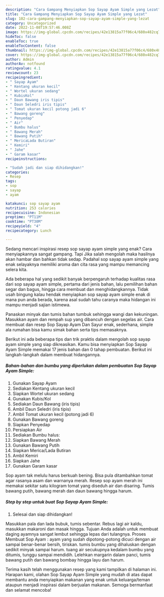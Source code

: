```yaml
---
description: "Cara Gampang Menyiapkan Sop Sayap Ayam Simple yang Lezat"
title: "Cara Gampang Menyiapkan Sop Sayap Ayam Simple yang Lezat"
slug: 102-cara-gampang-menyiapkan-sop-sayap-ayam-simple-yang-lezat
category: Uncategorized
date: 2022-11-08T19:57:46.008Z
image: https://img-global.cpcdn.com/recipes/42e13815a77f06c4/680x482cq70/sop-sayap-ayam-simple-foto-resep-utama.jpg
hideToc: false
enableToc: true
enableTocContent: false
thumbnail: https://img-global.cpcdn.com/recipes/42e13815a77f06c4/680x482cq70/sop-sayap-ayam-simple-foto-resep-utama.jpg
cover: https://img-global.cpcdn.com/recipes/42e13815a77f06c4/680x482cq70/sop-sayap-ayam-simple-foto-resep-utama.jpg
author: Admin
authorAv: notfound
ratingvalue: 4.1
reviewcount: 23
recipeingredient:
- " Sayap Ayam"
- " Kentang ukuran kecil"
- " Wortel ukuran sedang"
- " KubisKol"
- " Daun Bawang iris tipis"
- " Daun Seledri iris tipis"
- " Tomat ukuran kecil potong jadi 6"
- " Bawang goreng"
- " Penyedap"
- " Air"
- " Bumbu halus"
- " Bawang Merah"
- " Bawang Putih"
- " MericaLada Butiran"
- " Kemiri"
- " Jahe"
- " Garam kasar"
recipeinstructions:

- "Sudah jadi dan siap dihidangkan!"
categories:
- Resep
tags:
- sop
- sayap
- ayam

katakunci: sop sayap ayam 
nutrition: 253 calories
recipecuisine: Indonesian
preptime: "PT11M"
cooktime: "PT30M"
recipeyield: "4"
recipecategory: Lunch

---
```



Sedang mencari inspirasi resep sop sayap ayam simple yang enak? Cara menyiapkannya sangat gampang. Tapi Jika salah mengolah maka hasilnya akan hambar dan bahkan tidak sedap. Padahal sop sayap ayam simple yang enak selayaknya memiliki aroma dan cita rasa yang mampu memancing selera kita.


Ada beberapa hal yang sedikit banyak berpengaruh terhadap kualitas rasa dari sop sayap ayam simple, pertama dari jenis bahan, lalu pemilihan bahan segar dan bagus, hingga cara membuat dan menghidangkannya. Tidak usah bingung kalau hendak menyiapkan sop sayap ayam simple enak di mana pun anda berada, karena asal sudah tahu caranya maka hidangan ini mampu menjadi sajian istimewa.

Panaskan minyak dan tumis bahan tumbuk sehingga wangi dan kekuningan. Masukkan ayam dan rempah sup yang dibancuh dengan segelas air. Cara membuat dan resep Sop Sayap Ayam Dan Sayur enak, sederhana, simple ala rumahan bisa kamu simak bahan serta tips memasaknya.


Berikut ini ada beberapa tips dan trik praktis dalam mengolah sop sayap ayam simple yang siap dikreasikan. Kamu bisa menyiapkan Sop Sayap Ayam Simple memakai 17 jenis bahan dan 0 tahap pembuatan. Berikut ini langkah-langkah dalam membuat hidangannya.

<!--inarticleads1-->

##### Bahan-bahan dan bumbu yang diperlukan dalam pembuatan Sop Sayap Ayam Simple:

1. Gunakan  Sayap Ayam
1. Sediakan  Kentang ukuran kecil
1. Siapkan  Wortel ukuran sedang
1. Gunakan  Kubis/Kol
1. Sediakan  Daun Bawang (iris tipis)
1. Ambil  Daun Seledri (iris tipis)
1. Ambil  Tomat ukuran kecil (potong jadi 6)
1. Gunakan  Bawang goreng
1. Siapkan  Penyedap
1. Persiapkan  Air
1. Sediakan  Bumbu halus:
1. Siapkan  Bawang Merah
1. Gunakan  Bawang Putih
1. Siapkan  Merica/Lada Butiran
1. Ambil  Kemiri
1. Siapkan  Jahe
1. Gunakan  Garam kasar


Sop ayam tak melulu harus berkuah bening. Bisa pula ditambahkan tomat agar rasanya asam dan warnanya merah. Resep sop ayam merah ini memakai sekitar satu kilogram tomat yang diseduh air dan disaring. Tumis bawang putih, bawang merah dan daun bawang hingga harum. 

<!--inarticleads2-->

##### Step by step untuk buat Sop Sayap Ayam Simple:


1. Selesai dan siap dihidangkan!

Masukkan pala dan lada bubuk, tumis sebentar. Rebus lagi air kaldu, masukkan makaroni dan masak hingga. Tujuan Anda adalah untuk membuat daging ayamnya sangat lembut sehingga lepas dari tulangnya. Proses Membuat Sop Ayam : ayam yang sudah dipotong-potong dicuci dengan air sampai benar-benar bersih, tiriskan. tumis bumbu yang dihaluskan dengan sedikit minyak sampai harum. tuang air secukupnya kedalam bumbu yang ditumis, tunggu sampai mendidih. Lelehkan margarin dalam panci, tumis bawang putih dan bawang bombay hingga layu dan harum. 

Terima kasih telah menggunakan resep yang kami tampilkan di halaman ini. Harapan kami, olahan Sop Sayap Ayam Simple yang mudah di atas dapat membantu anda menyiapkan makanan yang enak untuk keluarga/teman ataupun menjadi inspirasi dalam berjualan makanan. Semoga bermanfaat dan selamat mencoba!
